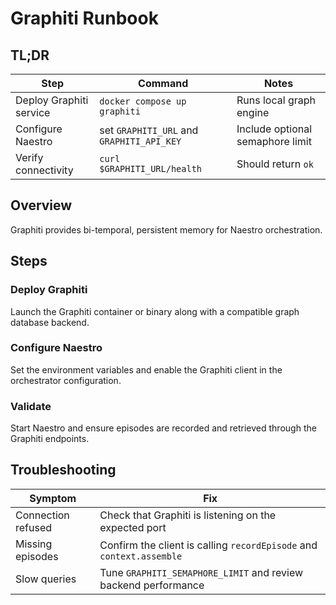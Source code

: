# Graphiti Runbook

## TL;DR
| Step | Command | Notes |
|------|---------|-------|
| Deploy Graphiti service | `docker compose up graphiti` | Runs local graph engine |
| Configure Naestro | set `GRAPHITI_URL` and `GRAPHITI_API_KEY` | Include optional semaphore limit |
| Verify connectivity | `curl $GRAPHITI_URL/health` | Should return `ok` |

## Overview
Graphiti provides bi-temporal, persistent memory for Naestro orchestration.

## Steps
### Deploy Graphiti
Launch the Graphiti container or binary along with a compatible graph database backend.

### Configure Naestro
Set the environment variables and enable the Graphiti client in the orchestrator configuration.

### Validate
Start Naestro and ensure episodes are recorded and retrieved through the Graphiti endpoints.

## Troubleshooting
| Symptom | Fix |
|---------|-----|
| Connection refused | Check that Graphiti is listening on the expected port |
| Missing episodes | Confirm the client is calling `recordEpisode` and `context.assemble` |
| Slow queries | Tune `GRAPHITI_SEMAPHORE_LIMIT` and review backend performance |
